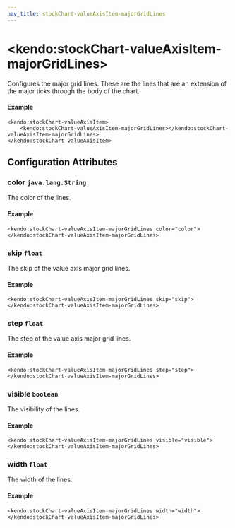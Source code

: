 ```yaml
---
nav_title: stockChart-valueAxisItem-majorGridLines
---
```


# \<kendo:stockChart-valueAxisItem-majorGridLines\>

Configures the major grid lines. These are the lines that are an extension of the major ticks through the
body of the chart.

#### Example
    <kendo:stockChart-valueAxisItem>
        <kendo:stockChart-valueAxisItem-majorGridLines></kendo:stockChart-valueAxisItem-majorGridLines>
    </kendo:stockChart-valueAxisItem>

## Configuration Attributes

### color `java.lang.String`

The color of the lines.

#### Example
    <kendo:stockChart-valueAxisItem-majorGridLines color="color">
    </kendo:stockChart-valueAxisItem-majorGridLines>

### skip `float`

The skip of the value axis major grid lines.

#### Example
    <kendo:stockChart-valueAxisItem-majorGridLines skip="skip">
    </kendo:stockChart-valueAxisItem-majorGridLines>

### step `float`

The step of the value axis major grid lines.

#### Example
    <kendo:stockChart-valueAxisItem-majorGridLines step="step">
    </kendo:stockChart-valueAxisItem-majorGridLines>

### visible `boolean`

The visibility of the lines.

#### Example
    <kendo:stockChart-valueAxisItem-majorGridLines visible="visible">
    </kendo:stockChart-valueAxisItem-majorGridLines>

### width `float`

The width of the lines.

#### Example
    <kendo:stockChart-valueAxisItem-majorGridLines width="width">
    </kendo:stockChart-valueAxisItem-majorGridLines>

